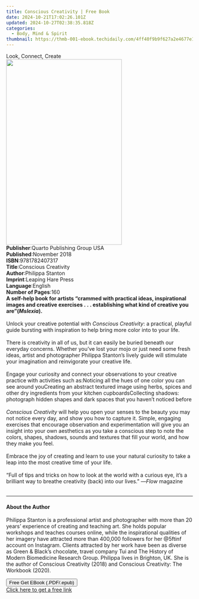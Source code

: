 ```yaml
---
title: Conscious Creativity | Free Book
date: 2024-10-21T17:02:26.101Z
updated: 2024-10-27T02:38:35.818Z
categories:
  - Body, Mind & Spirit
thumbnail: https://thmb-001-ebook.techidaily.com/4ff40f9b9f627a2e4677e1870f935bbf590fb3ffe81b5a0f1e721664f74d3259.jpg
---
```

<main id="book-container">
  <div class="flex flex-col">
    <div class="book-brief flex-1 py-6 px-4 sm:p-6 md:py-10 md:px-8">
      <!-- brief-->
      <div class="book-brief-main">Look, Connect, Create</div>
    </div>
    <div
      class="book-meta-info flex-1 grid gap-4 col-start-1 col-end-3 row-start-1 sm:mb-6 sm:grid-cols-4 lg:gap-6 lg:col-start-2 lg:row-end-6 lg:row-span-6 lg:mb-0"
    >
      <div
        class="book-meta-info-left place-content-center mt-4 p-4 text-sm leading-6 col-start-2 col-span-2 dark:text-slate-400"
      >
        <img
          class="w-full h-500 object-cover rounded-lg sm:h-255 sm:col-span-2 lg:col-span-full"
          src="https://img-001-ebook.techidaily.com/72d531f916e7f2214902cede779364482c0e0a2d15d21129af2ed1791f70ad3e.jpg"
          alt=""
          width="312"
          height="500"
        />
      </div>
      <div
        class="book-meta-info-right mt-2 col-start-1 row-start-2 col-span-3 self-center"
      >
        <!-- meta data  -->
        <div class="flex flex-col px-4 md:px-8">
          <div class="flex-1">
            <strong>Publisher</strong>:<span class="px-2"
              >Quarto Publishing Group USA</span
            >
          </div>
          <div class="flex-1">
            <strong>Published</strong>:<span class="px-2">November 2018</span>
          </div>
          <div class="flex-1">
            <strong>ISBN</strong>:<span class="px-2">9781782407317</span>
          </div>
          <div class="flex-1">
            <strong>Title</strong>:<span class="px-2"
              >Conscious Creativity</span
            >
          </div>
          <div class="flex-1">
            <strong>Author</strong>:<span class="px-2">Philippa Stanton</span>
          </div>
          <div class="flex-1">
            <strong>Imprint</strong>:<span class="px-2"
              >Leaping Hare Press</span
            >
          </div>
          <div class="flex-1">
            <strong>Language</strong>:<span class="px-2">English</span>
          </div>
          <div class="flex-1">
            <strong>Number of Pages</strong>:<span class="px-2">160</span>
          </div>
        </div>
      </div>
    </div>
    <div class="book-description flex-1 py-6 px-4 sm:p-6 md:py-10 md:px-8">
      <div class="book-description-main">
        <div accordion-content="" id="description">
          <b
            >A self-help book for artists “crammed with practical ideas,
            inspirational images and creative exercises&nbsp;.&nbsp;.&nbsp;.
            establishing what kind of creative you are”(<i>Mslexia</i>).</b
          ><br /><br />Unlock your creative potential with
          <i>Conscious Creativity</i>: a practical, playful guide bursting with
          inspiration to help bring more color into to your life.
          <br /><br />There is creativity in all of us, but it can easily be
          buried beneath our everyday concerns. Whether you’ve lost your mojo or
          just need some fresh ideas, artist and photographer Philippa Stanton’s
          lively guide will stimulate your imagination and reinvigorate your
          creative life.<br /><br />Engage your curiosity and connect your
          observations to your creative practice with activities such
          as:Noticing all the hues of one color you can see around youCreating
          an abstract textured image using herbs, spices and other dry
          ingredients from your kitchen cupboardsCollecting shadows: photograph
          hidden shapes and dark spaces that you haven’t noticed before<br /><br /><i
            >Conscious Creativity</i
          >
          will help you open your senses to the beauty you may not notice every
          day, and show you how to capture it. Simple, engaging exercises that
          encourage observation and experimentation will give you an insight
          into your own aesthetics as you take a conscious step to note the
          colors, shapes, shadows, sounds and textures that fill your world, and
          how they make you feel.<br /><br />Embrace the joy of creating and
          learn to use your natural curiosity to take a leap into the most
          creative time of your life.<br /><br />“Full of tips and tricks on how
          to look at the world with a curious eye, it’s a brilliant way to
          breathe creativity (back) into our lives.” —<i>Flow</i>
          magazine<br /><br />
        </div>
        <div class="accordion-fader"></div>
      </div>
    </div>
    <div class="book-excerpts flex-1 py-6 px-4 sm:p-6 md:py-10 md:px-8">
      <!-- excerpts-->
      <div class="book-excerpts-main">
        <hr />
        <h4 class="placeholder placeholder-heading">
          <span>About the Author</span>
        </h4>
        <p>
          Philippa Stanton&nbsp;is a professional artist and photographer with
          more than 20 years’&nbsp;experience of creating and teaching art. She
          holds popular workshops and teaches courses online, while the
          inspirational qualities of her imagery have attracted more than
          400,000&nbsp;followers for her @5ftinf account on Instagram. Clients
          attracted by her work have been as diverse as Green &amp; Black’s
          chocolate, travel company Tui and The History of Modern Biomedicine
          Research Group. Philippa lives&nbsp;in Brighton, UK. She is the author
          of Conscious Creativity (2018) and Conscious Creativity: The Workbook
          (2020).
        </p>
      </div>
    </div>
    <div
      class="book-about-author flex-1 py-6 px-4 sm:p-6 md:py-10 md:px-8"
    ></div>
    <div class="book-free-get flex-1 py-6 px-4 sm:p-6 md:py-10 md:px-8">
      <button
        id="btn-free-get"
        class="bg-blue-500 hover:bg-blue-700 text-white font-bold py-2 px-4 rounded"
      >
        Free Get EBook (.PDF/.epub)
      </button>
      <div id="countdown-display" class="px-2 text-lg mt-2"></div>
      <a
        id="free-link"
        class="hidden bg-blue-500 hover:bg-blue-700 text-white font-bold py-2 px-4 rounded"
        href="https://www.ebooks.com/en-us/book/210632533/conscious-creativity/philippa-stanton/"
        target="_blank"
        >Click here to get a free link</a
      >
    </div>
    <script>
      let countdownTime = 0;
      let countdownInterval = null;
      document
        .getElementById('btn-free-get')
        .addEventListener('click', startCountdown);
      function startCountdown() {
        countdownTime = new Date().getTime() + 60000 * 3;
        countdownInterval = setInterval(updateCountdown, 1000);
        document.getElementById('btn-free-get').disabled = true;
        document
          .getElementById('btn-free-get')
          .classList.add('bg-gray-500', 'cursor-not-allowed');
      }
      function updateCountdown() {
        let currentTime = new Date().getTime();
        let timeLeft = countdownTime - currentTime;
        let secondsLeft = Math.floor(timeLeft / 1000);
        document.getElementById('countdown-display').innerHTML =
          `Remaining time: ${secondsLeft} seconds.`;
        if (secondsLeft <= 0) {
          clearInterval(countdownInterval);
          document.getElementById('btn-free-get').classList.add('hidden');
          document.getElementById('free-link').classList.remove('hidden');
          document.getElementById('countdown-display').innerHTML = '';
        }
      }
    </script>
  </div>
</main>

<ins class="adsbygoogle"
      style="display:block"
      data-ad-client="ca-pub-7571918770474297"
      data-ad-slot="8358498916"
      data-ad-format="auto"
      data-full-width-responsive="true"></ins>
    